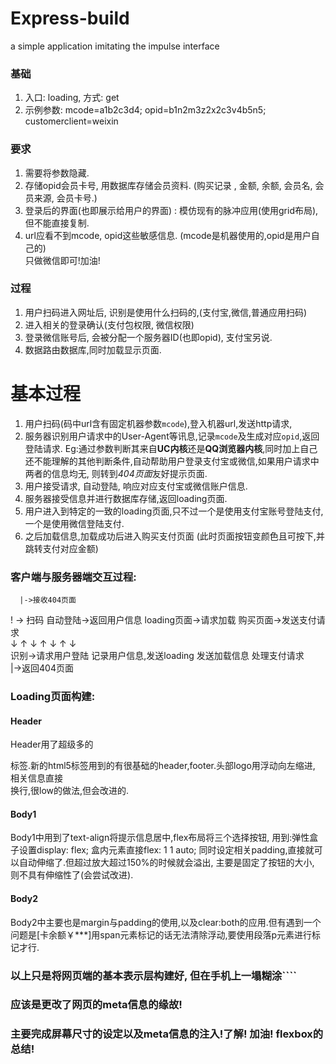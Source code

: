 Express-build
===================
a simple application imitating the impulse interface

### 基础
1. 入口: loading, 方式: get
2. 示例参数: mcode=a1b2c3d4; opid=b1n2m3z2x2c3v4b5n5; customerclient=weixin

### 要求 
1. 需要将参数隐藏.
2. 存储opid会员卡号, 用数据库存储会员资料.
(购买记录 , 金额, 余额, 会员名, 会员来源, 会员卡号.)  
3. 登录后的界面(也即展示给用户的界面) : 模仿现有的脉冲应用(使用grid布局), 但不能直接复制.
4. url应看不到mcode, opid这些敏感信息.
(mcode是机器使用的,opid是用户自己的)  
只做微信即可!加油!  

### 过程
1. 用户扫码进入网址后, 识别是使用什么扫码的,(支付宝,微信,普通应用扫码)
2. 进入相关的登录确认(支付包权限, 微信权限)
3. 登录微信账号后, 会被分配一个服务器ID(也即opid), 支付宝另说.
4. 数据路由数据库,同时加载显示页面.

# 基本过程
1. 用户扫码(码中url含有固定机器参数`mcode`),登入机器url,发送http请求,
2. 服务器识别用户请求中的User-Agent等讯息,记录`mcode`及生成对应`opid`,返回登陆请求.
  Eg:通过参数判断其来自**UC内核**还是**QQ浏览器内核**,同时加上自己还不能理解的其他判断条件,自动帮助用户登录支付宝或微信,如果用户请求中两者的信息均无, 则转到*404页面*友好提示页面. 
3. 用户接受请求, 自动登陆, 响应对应支付宝或微信账户信息.
4. 服务器接受信息并进行数据库存储,返回loading页面.
3. 用户进入到特定的一致的loading页面,只不过一个是使用支付宝账号登陆支付,一个是使用微信登陆支付.
5. 之后加载信息,加载成功后进入购买支付页面 (此时页面按钮变颜色且可按下,并跳转支付对应金额)

### 客户端与服务器端交互过程:
      |->接收404页面  
! -> 扫码    自动登陆->返回用户信息      loading页面->请求加载   购买页面->发送支付请求  
      ↓       ↑            ↓              ↑            ↓       ↑            ↓  
     识别->请求用户登陆   记录用户信息,发送loading       发送加载信息        处理支付请求  
      |->返回404页面 

### Loading页面构建:
#### Header
Header用了超级多的<span><div>标签.新的html5标签用到的有很基础的header,footer.头部logo用浮动向左缩进, 相关信息直接<br>换行,很low的做法,但会改进的.
#### Body1
Body1中用到了text-align将提示信息居中,flex布局将三个选择按钮, 用到:弹性盒子设置display: flex; 盒内元素直接flex: 1 1 auto; 同时设定相关padding,直接就可以自动伸缩了.但超过放大超过150%的时候就会溢出, 主要是固定了按钮的大小, 则不具有伸缩性了(会尝试改进).
#### Body2
Body2中主要也是margin与padding的使用,以及clear:both的应用.但有遇到一个问题是[卡余额￥***]用span元素标记的话无法清除浮动,要使用段落p元素进行标记才行.

### 以上只是将网页端的基本表示层构建好, 但在手机上一塌糊涂````
### 应该是更改了网页的meta信息的缘故!
### 主要完成屏幕尺寸的设定以及meta信息的注入!了解! 加油! flexbox的总结!
